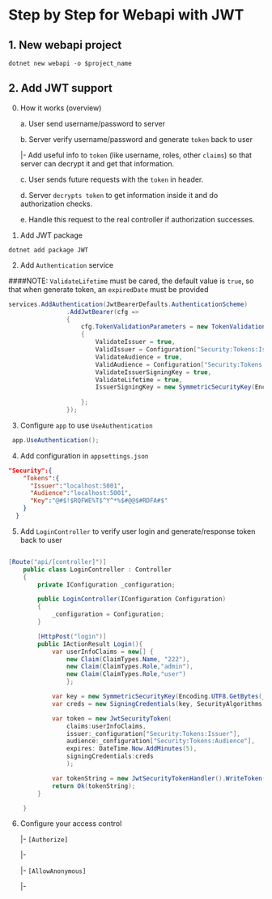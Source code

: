 # Step by Step for Webapi with JWT

## 1. New webapi project

```shell
dotnet new webapi -o $project_name
```



## 2. Add JWT support

0. How it works (overview)

   a. User send username/password to server

   b. Server verify username/password and generate `token` back to user

   	|- Add useful info to `token` (like username, roles, other `claims`) so that server can decrypt it and get that information.

   c. User sends future requests with the `token` in header.

   d. Server `decrypts token` to get information inside it and do authorization checks.

   e. Handle this request to the real controller if authorization successes.



1. Add JWT package

```shell
dotnet add package JWT
```



2. Add `Authentication` service

####NOTE: `ValidateLifetime` must be cared, the default value is `true`, so that when generate token, an `expiredDate` must be provided

```c#
services.AddAuthentication(JwtBearerDefaults.AuthenticationScheme)
                .AddJwtBearer(cfg =>
                {
                    cfg.TokenValidationParameters = new TokenValidationParameters()
                    {
                        ValidateIssuer = true,
                        ValidIssuer = Configuration["Security:Tokens:Issuer"],
                        ValidateAudience = true,
                        ValidAudience = Configuration["Security:Tokens:Audience"],
                        ValidateIssuerSigningKey = true,
                        ValidateLifetime = true,
                        IssuerSigningKey = new SymmetricSecurityKey(Encoding.UTF8.GetBytes(Configuration["Security:Tokens:Key"])),
                    
                    };
                });
```



3. Configure `app` to use `UseAuthentication`

```c#
 app.UseAuthentication();
```



4. Add configuration in `appsettings.json`

```json
"Security":{
    "Tokens":{
      "Issuer":"localhost:5001",
      "Audience":"localhost:5001",
      "Key":"@#$!$RQFWE%T$^Y^*%$#@@$#RDFA#$"
    }
  }
```



5. Add `LoginController` to verify user login and generate/response token back to user

```c#

[Route("api/[controller]")]
    public class LoginController : Controller
    {
        private IConfiguration _configuration;

        public LoginController(IConfiguration Configuration)
        {
            _configuration = Configuration;
        }

        [HttpPost("login")]
        public IActionResult Login(){
            var userInfoClaims = new[] {
                new Claim(ClaimTypes.Name, "222"),
                new Claim(ClaimTypes.Role,"admin"),
                new Claim(ClaimTypes.Role,"user")
                };

            var key = new SymmetricSecurityKey(Encoding.UTF8.GetBytes(_configuration["Security:Tokens:Key"]));
            var creds = new SigningCredentials(key, SecurityAlgorithms.HmacSha256);

            var token = new JwtSecurityToken(
                claims:userInfoClaims,
                issuer:_configuration["Security:Tokens:Issuer"],
                audience:_configuration["Security:Tokens:Audience"],
                expires: DateTime.Now.AddMinutes(5),
                signingCredentials:creds
                );

            var tokenString = new JwtSecurityTokenHandler().WriteToken(token);
            return Ok(tokenString);
        }

    }
```



6. Configure your access control

   |- `[Authorize]` 

   |- 

   |- `[AllowAnonymous]`

   |- 

